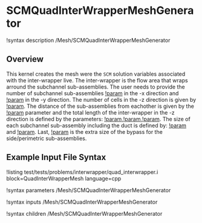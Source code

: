 # SCMQuadInterWrapperMeshGenerator

!syntax description /Mesh/SCMQuadInterWrapperMeshGenerator

## Overview

<!-- -->

This kernel creates the mesh were the `SCM` solution variables associated with the inter-wrapper live. The inter-wrapper is the flow area that wraps arround the subchannel sub-assemblies.
The user needs to provide the number of subchannel sub-assemblies [!param](/Mesh/SCMQuadInterWrapperMeshGenerator/nx) in the -x direction and [!param](/Mesh/SCMQuadInterWrapperMeshGenerator/ny) in the -y direction.
The number of cells in the -z direction is given by [!param](/Mesh/SCMQuadInterWrapperMeshGenerator/n_cells). The distance of the sub-assemblies from eachother is
given by the [!param](/Mesh/SCMQuadInterWrapperMeshGenerator/assembly_pitch) parameter and the total length of the inter-wrapper in the -z direction is defined by the parameters:
[!param](/Mesh/SCMQuadInterWrapperMeshGenerator/heated_length),[!param](/Mesh/SCMQuadInterWrapperMeshGenerator/unheated_length_entry),[!param](/Mesh/SCMQuadInterWrapperMeshGenerator/unheated_length_exit).
The size of each subchannel sub-assembly including the duct is defined by: [!param](/Mesh/SCMQuadInterWrapperMeshGenerator/assembly_side_x) and [!param](/Mesh/SCMQuadInterWrapperMeshGenerator/assembly_side_y).
Last, [!param](/Mesh/SCMQuadInterWrapperMeshGenerator/side_bypass) is the extra size of the bypass for the side/perimetric sub-assemblies.

## Example Input File Syntax

!listing test/tests/problems/interwrapper/quad_interwrapper.i block=QuadInterWrapperMesh language=cpp

!syntax parameters /Mesh/SCMQuadInterWrapperMeshGenerator

!syntax inputs /Mesh/SCMQuadInterWrapperMeshGenerator

!syntax children /Mesh/SCMQuadInterWrapperMeshGenerator
